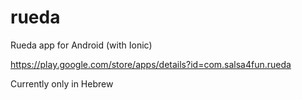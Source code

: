 # rueda
Rueda app for Android (with Ionic)

https://play.google.com/store/apps/details?id=com.salsa4fun.rueda

Currently only in Hebrew

